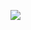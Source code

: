 <a href="https://www.codacy.com/gh/vatsal2312/Vatsal1/dashboard?utm_source=github.com&amp;utm_medium=referral&amp;utm_content=vatsal2312/Vatsal1&amp;utm_campaign=Badge_Grade"><img src="https://app.codacy.com/project/badge/Grade/36f9565faad04307821850ca07dda6ed"/></a>
